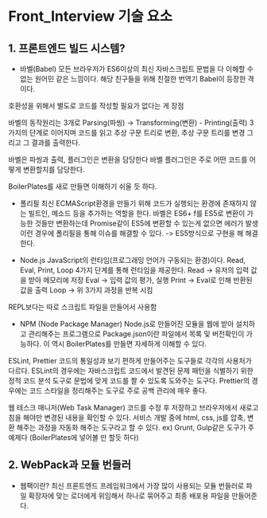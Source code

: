 # Front_Interview 기술 요소

## 1. 프론트엔드 빌드 시스템?
 - 바벨(Babel)
  모든 브라우저가 ES6이상의 최신 자바스크립트 문법을 다 이해할 수 없는 원어민 같은 느낌이다.
  해당 친구들을 위해 친절한 번역기 Babel이 등장한 격이다.

  호환성을 위해서 별도로 코드를 작성할 필요가 없다는 게 장점

  바벨의 동작원리는 3개로
  Parsing(파씽) -> Transforming(변환) - Printing(출력) 3가지의 단계로 이어지며
  코드를 읽고 추상 구문 트리로 변환, 추상 구문 트리를 변경 그리고 그 결과를 출력한다.

  바벨은 파씽과 출력, 플러그인은 변환을 담당한다
  바벨 플러그인은 주로 어떤 코드를 어떻게 변환할지를 담당한다.

  BoilerPlates를 새로 만들면 이해하기 쉬울 듯 하다.

 - 폴리필
  최신 ECMAScript환경을 만들기 위해 코드가 실행되는 환경에 존재하지 않는 빌트인, 메소드 등을 추가하는 역할을 한다.
  바벨은 ES6+ f를 ES5로 변환이 가능한 것들만 변환하는데 Promise같이 ES5에 변환할 수 있는게 없으면 에러가 발생
  이런 경우에 폴리필을 통해 이슈를 해결할 수 있다. -> ES5방식으로 구현을 해 해결한다.

 - Node.js
  JavaScript의 런타임(프로그래밍 언어가 구동되는 환경)이다.
  Read, Eval, Print, Loop 4가지 단계를 통해 런타임을 제공한다.
   Read -> 유저의 입력 값을 받아 메모리에 저장
   Eval -> 입력 값의 평가, 실행
   Print -> Eval로 인해 반환된 값을 출력
   Loop -> 위 3가지 과정을 반복 시킴

  REPL보다는 따로 스크립트 파일을 만들어서 사용함

  - NPM (Node Package Manager)
   Node.js로 만들어진 모듈을 웹에 받아 설치하고 관리해주는 프로그램으로
   Package.json이란 파일에서 목록 및 버전확인이 가능하다.
   이 역시 BoilerPlates를 만들면 자세하게 이해할 수 있다.

  ESLint, Prettier
   코드의 통일성과 보기 편하게 만들어주는 도구들로 각각의 사용처가 다르다.
   ESLint의 경우에는 자바스크립트 코드에서 발견된 문제 패턴을 식별하기 위한 정적 코드 분석 도구로 문법에 맞게 코드를 짤 수 있도록 도와주는 도구다.
   Prettier의 경우에는 코드 스타일을 정리해주는 도구로 주로 공백 관리에 매우 좋다.

  웹 테스크 매니저(Web Task Manager)
   코드를 수정 후 저장하고 브라우저에서 새로고침을 해야만 변경된 내용을 확인할 수 있다. 서비스 개발 중에 html, css, js를 압축, 변환 해주는 과정을 자동화 해주는 도구라고 할 수 있다.
   ex) Grunt, Gulp같은 도구가 주 예제다 (BoilerPlates에 넣어볼 만 할듯 하다)


## 2. WebPack과 모듈 번들러
  - 웹팩이란?
   최신 프론트엔드 프레임워크에서 가장 많이 사용되는 모듈 번들러로 파일 확장자에 맞는 로더에게 위임해서 하나로 묶어주고 최종 배포용 파일을 만들어준다.
   <script>태그가 여러개 있을 경우 순서 보장이 매우 중요하기에 이런 과정도 Webpack에서 처리를 해준다.

  - 모듈 번들러란
   Module Bundler란 웹 애플리케이션을 구성하는 자원(HTML, CSS, JS, Image등)을 모두 각각의 모듈로 보고 이를 조합해 병합된 하나의 결과물로 만들어주는 도구

  - Module이란
   프로그래밍 관점에서 특정 기능을 갖는 작은 코드 단위로 키보드를 예로 들면 키를 눌러 키를 입력하는 기능을 가진 키보드라는 파일로 관리하는 하나의 모듈이 된다.
   웹팩에서 이 모듈은 웹 애플리케이션을 구성하는 모든 자원을 의미한다.

  - Module Bundling이란?
   웹 애플리케이션을 구성하는 몇십, 몇백개의 자원들을 하나의 파일로 병합, 압축해주는 동작을 모듈 번들링이라고 한다.
   과정은 빌드 -> 번들링 -> 변환 이 3개를 통틀어 모듈 번들링이라고 정의한다

    
